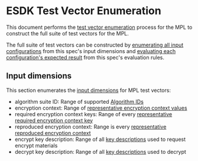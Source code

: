[//]: # "Copyright Amazon.com Inc. or its affiliates. All Rights Reserved."
[//]: # "SPDX-License-Identifier: CC-BY-SA-4.0"

# ESDK Test Vector Enumeration 

This document performs the [test vector enumeration](test-vector-enumeration.md) process for the MPL
to construct the full suite of test vectors
for the MPL.

The full suite of test vectors can be constructed
by [enumerating all input configurations](test-vector-enumeration.md#enumerating-input-configurations) from this spec's input dimensions
and [evaluating each configuration's expected result](test-vector-enumeration.md#determining-expected-results) from this spec's evaluation rules.

## Input dimensions

This section enumerates the [input dimensions](../test-vectors/test-vector-enumeration.md#input-dimensions)
for MPL test vectors:

- algorithm suite ID: Range of supported [Algorithm IDs](../algorithm-suites.md#algorithm-suite-id)
- encryption context: Range of [representative encryption context values](./complete-vectors/encryption-context.md)
- required encryption context keys: Range of every [representative required encryption context key](#representative-required-encryption-context-keys)
- reproduced encryption context: Range is every [representative reproduced encryption context](#representative-reproduced-encryption-context)
- encrypt key description: Range of all [key descriptions](./key-description.md) used to request encrypt materials
- decrypt key description: Range of all [key descriptions](./key-description.md) used to decrypt
